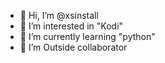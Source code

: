- 👋 Hi, I’m @xsinstall
- 👀 I’m interested in "Kodi"
- 🌱 I’m currently learning "python"
- 💞️ I’m Outside collaborator

<!---
xsinstall/xsinstall is a ✨ special ✨ repository because its `README.md` (this file) appears on your GitHub profile.
You can click the Preview link to take a look at your changes.
--->
